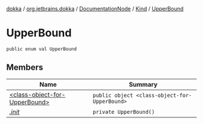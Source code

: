 [dokka](../../../../index.md) / [org.jetbrains.dokka](../../../index.md) / [DocumentationNode](../../index.md) / [Kind](../index.md) / [UpperBound](index.md)

# UpperBound

```
public enum val UpperBound
```
## Members
| Name | Summary |
|------|---------|
|[&lt;class-object-for-UpperBound&gt;](_class-object-for-UpperBound_/index.md)|`public object <class-object-for-UpperBound>`<br>|
|[*.init*](_init_.md)|`private UpperBound()`<br>|

